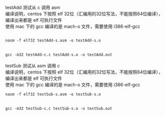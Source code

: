 testAdd 测试从 c 调用 asm<br>
编译说明，centos 下按照 elf 32位（汇编用的32位写法，不能按照64位编译），编译出来都是 elf 可执行文件<br>
使用 mac 下的 gcc 编译的是 mach-o 文件，需要使用 i386-elf-gcc
<br>

<code>
nasm -f elf32 testAdd-s.asm -o testAdd-s.o
</code>
<br>
<code>
gcc -m32 testAdd-c.c testAdd-s.o -o testAdd.out
</code>

<br>
testSub 测试从 asm 调用 c<br>
编译说明，centos 下按照 elf 32位（汇编用的32位写法，不能按照64位编译），编译出来都是 elf 可执行文件<br>
使用 mac 下的 gcc 编译的是 mach-o 文件，需要使用 i386-elf-gcc
<br>

<code>
nasm -f elf32 testSub-s.asm -o testSub-s.o
</code>
<br>
<code>
gcc -m32 testSub-c.c testSub-s.o -o testSub.out
</code>
